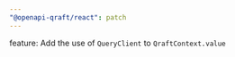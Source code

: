 ```yaml
---
"@openapi-qraft/react": patch
---
```


feature: Add the use of `QueryClient` to `QraftContext.value`
